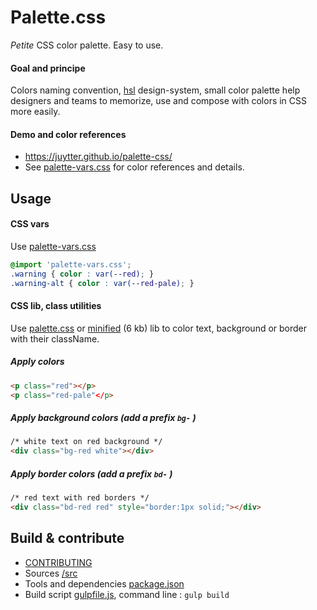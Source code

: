 # Palette.css

*Petite* CSS color palette. Easy to use.

#### Goal and principe 

Colors naming convention,  [hsl](https://en.wikipedia.org/wiki/HSL_and_HSV)  design-system, small color palette help designers and teams to memorize, use and compose with colors in CSS more easily.

#### Demo and color references

-  <https://juytter.github.io/palette-css/>
- See [palette-vars.css](src/palette-vars.css) for color references  and details.

## Usage

#### CSS vars

Use [palette-vars.css](css/palette-vars.css)

```css
@import 'palette-vars.css';
.warning { color : var(--red); }
.warning-alt { color : var(--red-pale); }
```

#### CSS lib, class utilities

Use [palette.css](css/palette.css) or [minified](css/min/palette.min.css) (6 kb) lib to color text, background or border with their className.

##### Apply colors

```html
<p class="red"></p>
<p class="red-pale"</p>
```

##### Apply background colors  (add a prefix `bg-` ) 

```html
/* white text on red background */
<div class="bg-red white"></div>
```

##### Apply border colors  (add a prefix `bd-` ) 

```html
/* red text with red borders */
<div class="bd-red red" style="border:1px solid;"></div>
```

## Build & contribute   

- [CONTRIBUTING](CONTRIBUTING.md)
- Sources [/src](/src)
- Tools and dependencies [package.json](package.json)
- Build script  [gulpfile.js](gulpfile.js),  command line :  `gulp build`

